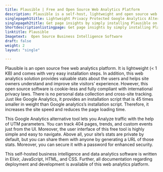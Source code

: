 ```yaml
---
title: Plausible | Free and Open Source Web Analytics Platform
description: Plausible is a self-host, lightweight and open source web analytics platform. It is clutter-free, privacy-friendly & supports Google search console integration.
singlepageh1title: Lightweight Privacy Protected Google Analytics Alternative
singlepageh2title: Get page insights by simply installing Plausible on the website. This enterprise business intelligence solution is multi-purpose and privacy-focused.
Shortdescriptionlistingpage: Get page insights by simply installing Plausible on the website. This enterprise business intelligence solution is multi-purpose and privacy-focused.
linktitle: Plausible
Imagetext:  Open Source Business Intelligence Software
draft: false
weight: 2
layout: "single"

---
```


Plausible is an open source free web analytics platform. It is lightweight (&lt; 1 KB) and comes with very easy installation steps. In addition, this web analytics solution provides valuable stats about the users and helps site owners understand and improve site visitors’ experience. However, this open source software is cookie-less and fully compliant with international privacy laws. There is no personal data collection and cross-site tracking. Just like Google Analytics, it provides an installation script that is 45 times smaller in weight than Google analytics’s installation script. Therefore, it increases the site speed and reduces the page loading time.

This Google Analytics alternative tool lets you Analyze traffic with the help of UTM parameters. You can track 404 pages, trends, and custom events just from the UI. Moreover, the user interface of this free tool is highly simple and easy to navigate. Above all, your site’s stats are private by default, but you can share them with anyone by generating a URL of those stats. Moreover, you can secure it with a password for enhanced security.

This self-hosted business intelligence and data analytics software is written in Elixir, JavaScript, HTML, and CSS. Further, all documentation regarding deployment and development is available of this web analytics platform.

<a class="anchor" id="requirements" name="requirements" style="font-size: 12.16px;"></a>